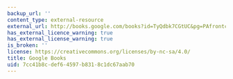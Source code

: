 ```yaml
---
backup_url: ''
content_type: external-resource
external_url: http://books.google.com/books?id=TyQdbk7CGtUC&pg=PAfrontcover
has_external_licence_warning: true
has_external_license_warning: true
is_broken: ''
license: https://creativecommons.org/licenses/by-nc-sa/4.0/
title: Google Books
uid: 7cc41b8c-def6-4597-b831-8c1dc67aab70
---
```

